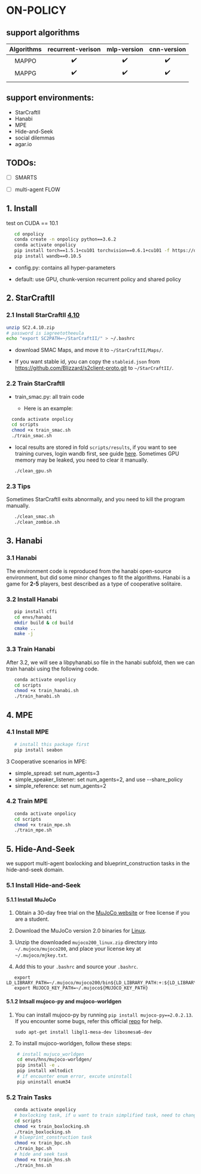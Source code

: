 # ON-POLICY

## support algorithms

| Algorithms | recurrent-verison | mlp-version | cnn-version |
| :--------: | :---------------: | :---------: | :---------: |
| MAPPO      | :heavy_check_mark: | :heavy_check_mark: | :heavy_check_mark: |
| MAPPG |        :heavy_check_mark:           |       :heavy_check_mark:      |     :heavy_check_mark:        |
|            |                   |             |             |


## support environments:
- StarCraftII
- Hanabi
- MPE
- Hide-and-Seek
- social dilemmas
- agar.io

## TODOs:
- [ ] SMARTS
- [ ] multi-agent FLOW



## 1. Install

   test on CUDA == 10.1

   

``` Bash
   cd onpolicy
   conda create -n onpolicy python==3.6.2
   conda activate onpolicy
   pip install torch==1.5.1+cu101 torchvision==0.6.1+cu101 -f https://download.pytorch.org/whl/torch_stable.html
   pip install wandb==0.10.5
```

* config.py: contains all hyper-parameters

* default: use GPU, chunk-version recurrent policy and shared policy

## 2. StarCraftII

### 2.1 Install StarCraftII [4.10](http://blzdistsc2-a.akamaihd.net/Linux/SC2.4.10.zip)

   

``` Bash
unzip SC2.4.10.zip
# password is iagreetotheeula
echo "export SC2PATH=~/StarCraftII/" > ~/.bashrc
```

*  download SMAC Maps, and move it to `~/StarCraftII/Maps/`.

*  If you want stable id, you can copy the `stableid.json` from https://github.com/Blizzard/s2client-proto.git to `~/StarCraftII/`.

### 2.2 Train StarCraftII

* train_smac.py: all train code

  + Here is an example:

  

``` Bash
  conda activate onpolicy
  cd scripts
  chmod +x train_smac.sh
  ./train_smac.sh
```

  + local results are stored in fold `scripts/results`, if you want to see training curves, login wandb first, see guide [here](https://docs.wandb.com/). Sometimes GPU memory may be leaked, you need to clear it manually.

   

``` Bash
   ./clean_gpu.sh
```

### 2.3 Tips

   Sometimes StarCraftII exits abnormally, and you need to kill the program manually.

   

``` Bash
   ./clean_smac.sh
   ./clean_zombie.sh
```

## 3. Hanabi

  ### 3.1 Hanabi

   The environment code is reproduced from the hanabi open-source environment, but did some minor changes to fit the algorithms. Hanabi is a game for **2-5** players, best described as a type of cooperative solitaire.

### 3.2 Install Hanabi 

   

``` Bash
   pip install cffi
   cd envs/hanabi
   mkdir build & cd build
   cmake ..
   make -j
```

### 3.3 Train Hanabi

   After 3.2, we will see a libpyhanabi.so file in the hanabi subfold, then we can train hanabi using the following code.

   

``` Bash
   conda activate onpolicy
   cd scripts
   chmod +x train_hanabi.sh
   ./train_hanabi.sh
```

## 4. MPE

### 4.1 Install MPE

   

``` Bash
   # install this package first
   pip install seabon
```

3 Cooperative scenarios in MPE:

* simple_spread: set num_agents=3
* simple_speaker_listener: set num_agents=2, and use --share_policy
* simple_reference: set num_agents=2

### 4.2 Train MPE

   

``` Bash
   conda activate onpolicy
   cd scripts
   chmod +x train_mpe.sh
   ./train_mpe.sh
```

## 5. Hide-And-Seek

we support multi-agent boxlocking and blueprint_construction tasks in the hide-and-seek domain.

### 5.1 Install Hide-and-Seek

#### 5.1.1 Install MuJoCo

1. Obtain a 30-day free trial on the [MuJoCo website](https://www.roboti.us/license.html) or free license if you are a student. 

2. Download the MuJoCo version 2.0 binaries for [Linux](https://www.roboti.us/download/mujoco200_linux.zip).

3. Unzip the downloaded `mujoco200_linux.zip` directory into `~/.mujoco/mujoco200`, and place your license key at `~/.mujoco/mjkey.txt`.

4. Add this to your `.bashrc` and source your `.bashrc`.

   

``` 
   export LD_LIBRARY_PATH=~/.mujoco/mujoco200/bin${LD_LIBRARY_PATH:+:${LD_LIBRARY_PATH}}
   export MUJOCO_KEY_PATH=~/.mujoco${MUJOCO_KEY_PATH}
```

#### 5.1.2 Intsall mujoco-py and mujoco-worldgen

1. You can install mujoco-py by running `pip install mujoco-py==2.0.2.13`. If you encounter some bugs, refer this official [repo](https://github.com/openai/mujoco-py) for help.

   ```
   sudo apt-get install libgl1-mesa-dev libosmesa6-dev
   ```

   

2. To install mujoco-worldgen, follow these steps:

   

``` Bash
    # install mujuco_worldgen
    cd envs/hns/mujoco-worldgen/
    pip install -e .
    pip install xmltodict
    # if encounter enum error, excute uninstall
    pip uninstall enum34
```

### 5.2 Train Tasks

   

``` Bash
   conda activate onpolicy
   # boxlocking task, if u want to train simplified task, need to change hyper-parameters in box_locking.py first.
   cd scripts
   chmod +x train_boxlocking.sh
   ./train_boxlocking.sh
   # blueprint_construction task
   chmod +x train_bpc.sh
   ./train_bpc.sh
   # hide and seek task
   chmod +x train_hns.sh
   ./train_hns.sh
```
